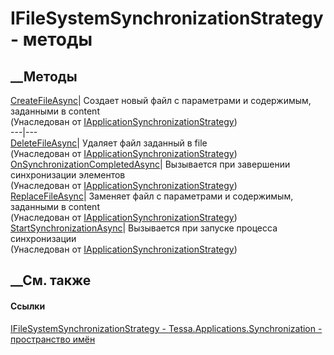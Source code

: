# IFileSystemSynchronizationStrategy - методы
##  __Методы
[CreateFileAsync](M_Tessa_Applications_Synchronization_IApplicationSynchronizationStrategy_CreateFileAsync.htm)|
Создает новый файл с параметрами и содержимым, заданными в content  
(Унаследован от
[IApplicationSynchronizationStrategy](T_Tessa_Applications_Synchronization_IApplicationSynchronizationStrategy.htm))  
---|---  
[DeleteFileAsync](M_Tessa_Applications_Synchronization_IApplicationSynchronizationStrategy_DeleteFileAsync.htm)|
Удаляет файл заданный в file  
(Унаследован от
[IApplicationSynchronizationStrategy](T_Tessa_Applications_Synchronization_IApplicationSynchronizationStrategy.htm))  
[OnSynchronizationCompletedAsync](M_Tessa_Applications_Synchronization_IApplicationSynchronizationStrategy_OnSynchronizationCompletedAsync.htm)|
Вызывается при завершении синхронизации элементов  
(Унаследован от
[IApplicationSynchronizationStrategy](T_Tessa_Applications_Synchronization_IApplicationSynchronizationStrategy.htm))  
[ReplaceFileAsync](M_Tessa_Applications_Synchronization_IApplicationSynchronizationStrategy_ReplaceFileAsync.htm)|
Заменяет файл с параметрами и содержимым, заданными в content  
(Унаследован от
[IApplicationSynchronizationStrategy](T_Tessa_Applications_Synchronization_IApplicationSynchronizationStrategy.htm))  
[StartSynchronizationAsync](M_Tessa_Applications_Synchronization_IApplicationSynchronizationStrategy_StartSynchronizationAsync.htm)|
Вызывается при запуске процесса синхронизации  
(Унаследован от
[IApplicationSynchronizationStrategy](T_Tessa_Applications_Synchronization_IApplicationSynchronizationStrategy.htm))  
##  __См. также
#### Ссылки
[IFileSystemSynchronizationStrategy -
](T_Tessa_Applications_Synchronization_IFileSystemSynchronizationStrategy.htm)
[Tessa.Applications.Synchronization - пространство
имён](N_Tessa_Applications_Synchronization.htm)
